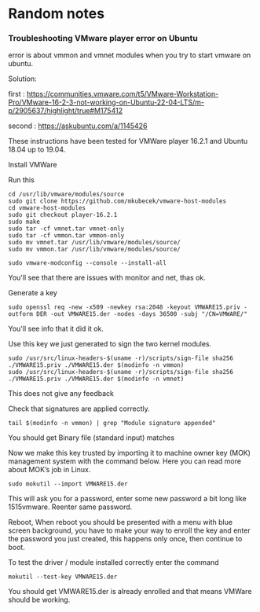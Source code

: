 # Random notes

### Troubleshooting VMware player error on Ubuntu

error is about vmmon and vmnet modules when you try to start vmware on ubuntu.

Solution: 

first : https://communities.vmware.com/t5/VMware-Workstation-Pro/VMware-16-2-3-not-working-on-Ubuntu-22-04-LTS/m-p/2905637/highlight/true#M175412

second : https://askubuntu.com/a/1145426

These instructions have been tested for VMWare player 16.2.1 and Ubuntu 18.04 up to 19.04.

Install VMWare

Run this

```
cd /usr/lib/vmware/modules/source
sudo git clone https://github.com/mkubecek/vmware-host-modules
cd vmware-host-modules
sudo git checkout player-16.2.1
sudo make
sudo tar -cf vmnet.tar vmnet-only
sudo tar -cf vmmon.tar vmmon-only
sudo mv vmnet.tar /usr/lib/vmware/modules/source/
sudo mv vmmon.tar /usr/lib/vmware/modules/source/
```

```
sudo vmware-modconfig --console --install-all
```

You'll see that there are issues with monitor and net, thas ok.

Generate a key

```
sudo openssl req -new -x509 -newkey rsa:2048 -keyout VMWARE15.priv -outform DER -out VMWARE15.der -nodes -days 36500 -subj "/CN=VMWARE/"
```

You'll see info that it did it ok.

Use this key we just generated to sign the two kernel modules.

```
sudo /usr/src/linux-headers-$(uname -r)/scripts/sign-file sha256 ./VMWARE15.priv ./VMWARE15.der $(modinfo -n vmmon)
sudo /usr/src/linux-headers-$(uname -r)/scripts/sign-file sha256 ./VMWARE15.priv ./VMWARE15.der $(modinfo -n vmnet)
```

This does not give any feedback

Check that signatures are applied correctly.

```
tail $(modinfo -n vmmon) | grep "Module signature appended"
```
You should get Binary file (standard input) matches

Now we make this key trusted by importing it to machine owner key (MOK) management system with the command below. Here you can read more about MOK’s job in Linux.

```
sudo mokutil --import VMWARE15.der
```
This will ask you for a password, enter some new password a bit long like 1515vmware. Reenter same password.

Reboot, When reboot you should be presented with a menu with blue screen background, you have to make your way to enroll the key and enter the password you just created, this happens only once, then continue to boot.

To test the driver / module installed correctly enter the command

```
mokutil --test-key VMWARE15.der
```
You should get VMWARE15.der is already enrolled and that means VMWare should be working.


